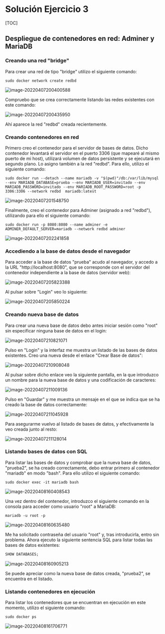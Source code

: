 # Solución Ejercicio 3

[TOC]

## Despliegue de contenedores en red: Adminer y MariaDB

### Creando una red "bridge"

Para crear una red de tipo "bridge" utilizo el siguiente comando:

```shell
sudo docker network create redbd
```

![image-20220407200400588](solucion_ej3.assets/image-20220407200400588.png)

Compruebo que se crea correctamente listando las redes existentes con este comando:

![image-20220407200435950](solucion_ej3.assets/image-20220407200435950.png)

Ahí aparece la red "redbd" creada recientemente.

### Creando contenedores en red

Primero creo el contenedor para el servidor de bases de datos. Dicho contenedor levantará el servidor en el puerto 3306 (que mapearé al mismo puerto de mi host), utilizará volumen de datos persistente y se ejecutará en segundo plano. Lo asigno también a la red "redbd". Para ello, utilizo el siguiente comando:

```shell
sudo docker run --detach --name mariadb -v "$(pwd)"/db:/var/lib/mysql --env MARIADB_DATABASE=prueba --env MARIADB_USER=invitado --env MARIADB_PASSWORD=invitado --env MARIADB_ROOT_PASSWORD=root -p 3306:3306 --network redbd  mariadb:latest
```

![image-20220407201548750](solucion_ej3.assets/image-20220407201548750.png)

Finalmente, creo el contenedor para Adminer (asignado a red "redbd"), utilizando para ello el siguiente comando:

```shell
sudo docker run -p 8080:8080 --name adminer -e ADMINER_DEFAULT_SERVER=mariadb --network redbd adminer
```

![image-20220407202241858](solucion_ej3.assets/image-20220407202241858.png)

### Accediendo a la base de datos desde el navegador

Para acceder a la base de datos "prueba" acudo al navegador, y accedo a la URL "http://localhost:8080", que se corresponde con el servidor del contenedor independiente a la base de datos (servidor web):

![image-20220407205823388](solucion_ej3.assets/image-20220407205823388.png)

Al pulsar sobre "Login" veo lo siguiente:

![image-20220407205850224](solucion_ej3.assets/image-20220407205850224.png)

### Creando nueva base de datos

Para crear una nueva base de datos debo antes iniciar sesión como "root" sin especificar ninguna base de datos en el login:

![image-20220407210821071](solucion_ej3.assets/image-20220407210821071.png)

Pulso en "Login" y la interfaz me muestra un listado de las bases de datos existentes. Creo una nueva desde el enlace "Crear Base de datos":

![image-20220407210908048](solucion_ej3.assets/image-20220407210908048.png)

Al pulsar sobre dicho enlace veo la siguiente pantalla, en la que introduzco un nombre para la nueva base de datos y una codificación de caracteres:

![image-20220407211009136](solucion_ej3.assets/image-20220407211009136.png)

Pulso en "Guardar" y me muestra un mensaje en el que se indica que se ha creado la base de datos correctamente:

![image-20220407211045928](solucion_ej3.assets/image-20220407211045928.png)

Para asegurarme vuelvo al listado de bases de datos, y efectivamente la veo creada junto al resto:

![image-20220407211128014](solucion_ej3.assets/image-20220407211128014.png)

### Listando bases de datos con SQL

Para listar las bases de datos y comprobar que la nueva base de datos, "prueba2", se ha creado correctamente, debo entrar primero al contenedor "mariadb" en modo "bash". Para ello utilizo el siguiente comando:

```shell
sudo docker exec -it mariadb bash
```

![image-20220408160408543](solucion_ej3.assets/image-20220408160408543.png)

Una vez dentro del contenedor, introduzco el siguiente comando en la consola para acceder como usuario "root" a MariaDB:

```shell
mariadb -u root -p
```

![image-20220408160635480](solucion_ej3.assets/image-20220408160635480.png)

Me ha solicitado contraseña del usuario "root" y, tras introducirla, entro sin problema. Ahora ejecuto la siguiente sentencia SQL para listar todas las bases de datos existentes:

```sql
SHOW DATABASES;
```

![image-20220408160905213](solucion_ej3.assets/image-20220408160905213.png)

Se puede apreciar como la nueva base de datos creada, "prueba2", se encuentra en el listado.

### Listando contenedores en ejecución

Para listar los contenedores que se encuentran en ejecución en este momento, utilizo el siguiente comando:

```shell
sudo docker ps
```

![image-20220408161706771](solucion_ej3.assets/image-20220408161706771.png)
